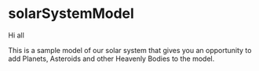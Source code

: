 # solarSystemModel
Hi all

This is a sample model of our solar system that gives you an opportunity to add Planets, Asteroids and other Heavenly Bodies to the model.
